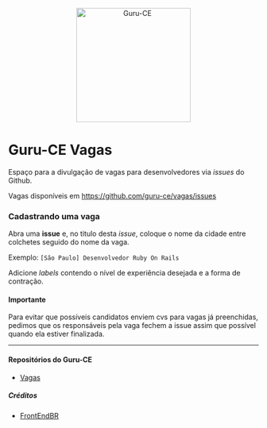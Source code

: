 <p align="center">
  <img src="https://avatars3.githubusercontent.com/u/7730580?v=3&s=200" alt="Guru-CE" width="230" />
</p>

# Guru-CE Vagas

Espaço para a divulgação de vagas para desenvolvedores via _issues_ do Github.

Vagas disponíveis em https://github.com/guru-ce/vagas/issues

### Cadastrando uma vaga

Abra uma **issue** e, no titulo desta _issue_, coloque o nome da cidade entre colchetes seguido do nome da vaga.

Exemplo: `[São Paulo] Desenvolvedor Ruby On Rails`

Adicione _labels_ contendo o nível de experiência desejada e a forma de contração.

#### Importante

Para evitar que possíveis candidatos enviem cvs para vagas já preenchidas, pedimos que os responsáveis pela vaga fechem a issue assim que possível quando ela estiver finalizada.

________
#### Repositórios do Guru-CE

- [Vagas](https://github.com/guru-ce/vagas)

##### Créditos

- [FrontEndBR](https://github.com/frontendbr)
